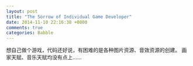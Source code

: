 ```yaml
---
layout: post
title: "The Sorrow of Individual Game Developer"
date: 2014-11-10 22:16:38 +0800
comments: true
categories: Babble
---
```


想自己做个游戏，代码还好说，有困难的是各种图片资源、音效资源的创建。
画家天赋、音乐天赋均没有点上......

